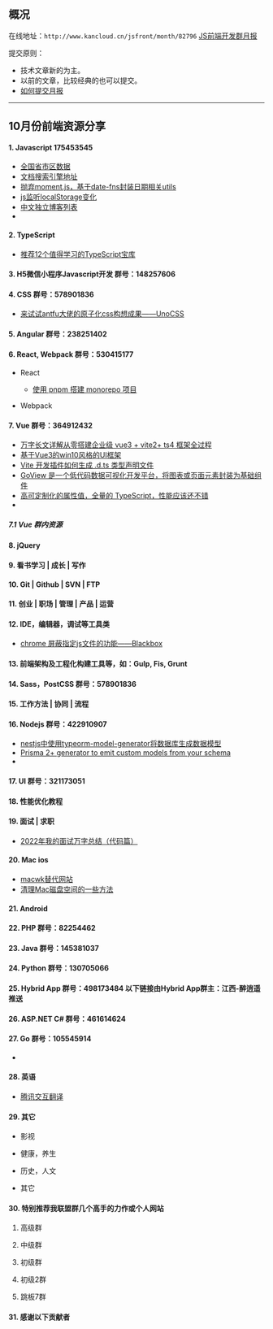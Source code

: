 ## 概况

在线地址：`http://www.kancloud.cn/jsfront/month/82796` [JS前端开发群月报](http://www.kancloud.cn/jsfront/month/82796)


提交原则：

- 技术文章新的为主。
- 以前的文章，比较经典的也可以提交。
- [如何提交月报](http://www.kancloud.cn/jsfront/month/227309)

---


## 10月份前端资源分享
#### 1. Javascript 175453545
- [全国省市区数据](https://area.site/china)
- [文档搜索引擎地址](https://socode.pro/)
- [抛弃moment.js，基于date-fns封装日期相关utils](https://juejin.cn/post/7151050708094189582)
- [js监听localStorage变化](https://blog.csdn.net/weixin_43846071/article/details/103083583)
- [中文独立博客列表](https://github.com/timqian/chinese-independent-blogs)
- []()


#### 2. TypeScript
- [推荐12个值得学习的TypeScript宝库](https://juejin.cn/post/7150668738990178312)


#### 3. H5微信小程序Javascript开发 群号：148257606


#### 4. CSS  群号：578901836
- [来试试antfu大佬的原子化css构想成果——UnoCSS](https://juejin.cn/post/7028841960752283656)

#### 5. Angular 群号：238251402

#### 6. React, Webpack 群号：530415177
- React

    - [使用 pnpm 搭建 monorepo 项目](https://github.com/yxb94616/monorepo-project)

- Webpack



#### 7. Vue 群号：364912432
- [万字长文详解从零搭建企业级 vue3 + vite2+ ts4 框架全过程](https://juejin.cn/post/7069315908597973023)
- [基于Vue3的win10风格的UI框架](https://github.com/royalknight56/win10-vue3)
- [Vite 开发插件如何生成 .d.ts 类型声明文件](https://segmentfault.com/a/1190000040127796)
- [GoView 是一个低代码数据可视化开发平台，将图表或页面元素封装为基础组件](https://github.com/dromara/go-view)
- [高可定制化的属性值，全量的 TypeScript，性能应该还不错](https://www.vexipui.com/)
- []()


##### 7.1 Vue 群内资源


#### 8. jQuery

#### 9. 看书学习 | 成长 | 写作

#### 10. Git | Github | SVN | FTP

#### 11. 创业 | 职场 | 管理 | 产品 | 运营

#### 12. IDE，编辑器，调试等工具类
- [chrome 屏蔽指定js文件的功能——Blackbox](https://www.zhihu.com/question/21596855/answer/149836060)

#### 13. 前端架构及工程化构建工具等，如：Gulp, Fis, Grunt

#### 14. Sass，PostCSS  群号：578901836

#### 15. 工作方法 | 协同 | 流程

#### 16. Nodejs 群号：422910907
- [nestjs中使用typeorm-model-generator将数据库生成数据模型](https://blog.csdn.net/kuangshp128/article/details/98062662)
- [Prisma 2+ generator to emit custom models from your schema](https://github.com/omar-dulaimi/prisma-custom-models-generator)
- []()

#### 17. UI 群号：321173051

#### 18. 性能优化教程

#### 19. 面试 | 求职
- [2022年我的面试万字总结（代码篇）](https://juejin.cn/post/7151221875224346637)

#### 20. Mac ios
- [macwk替代网站](https://www.toutiao.com/article/7152334991048573455/)
- [清理Mac磁盘空间的一些方法](https://zhuanlan.zhihu.com/p/573580053)

#### 21. Android

#### 22. PHP 群号：82254462

#### 23. Java 群号：145381037

#### 24. Python 群号：130705066

#### 25. Hybrid App 群号：498173484 以下链接由Hybrid App群主：江西-醉逍遥推送

#### 26. ASP.NET C# 群号：461614624

#### 27. Go 群号：105545914
- []()

#### 28. 英语
- [腾讯交互翻译](https://transmart.qq.com/zh-CN/download)

#### 29. 其它

- 影视


- 健康，养生


- 历史，人文


- 其它



#### 30. 特别推荐我联盟群几个高手的力作或个人网站

1. 高级群



2. 中级群


3. 初级群

4. 初级2群


5. 跳板7群


#### 31. 感谢以下贡献者

